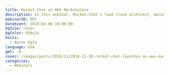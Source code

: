 ```yaml
---
title: Rocket.Chat on AWS Marketplace
description: In this webinar, Rocket.Chat's lead cloud architect, Aaron Ogle, will be demonstrating how to deploy to AWS EKS from Amazon's AWS Marketplace.
webinarID: 007
dateEvent: 2019-02-06 10:00:00
bgSize: cover
bgColor: 030c1a
hosts:
  - Aaron Ogle
language: USA
gmt: -6
cover: /images/posts/2018/11/2018-11-28-rocket-chat-launches-on-aws-marketplace/aws-post-cover.jpg
categories:
  - Webinars
---
```

